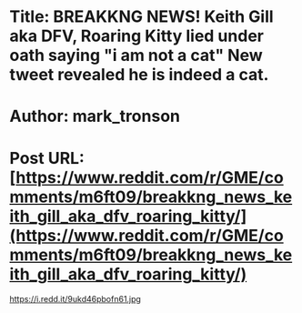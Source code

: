 # Title: BREAKKNG NEWS! Keith Gill aka DFV, Roaring Kitty lied under oath saying "i am not a cat" New tweet revealed he is indeed a cat.
# Author: mark_tronson
# Post URL: [https://www.reddit.com/r/GME/comments/m6ft09/breakkng_news_keith_gill_aka_dfv_roaring_kitty/](https://www.reddit.com/r/GME/comments/m6ft09/breakkng_news_keith_gill_aka_dfv_roaring_kitty/)


https://i.redd.it/9ukd46pbofn61.jpg
